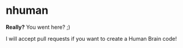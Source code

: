 # nhuman

**Really?** 
You went here?
;)

I will accept pull requests if you want to create a Human Brain code!
